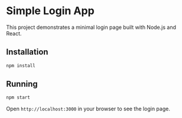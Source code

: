 # Simple Login App

This project demonstrates a minimal login page built with Node.js and React.

## Installation

```bash
npm install
```

## Running

```bash
npm start
```

Open `http://localhost:3000` in your browser to see the login page.
